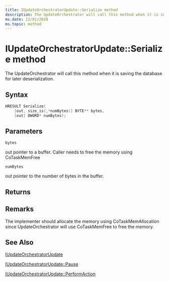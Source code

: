 ```yaml
---
title: IUpdateOrchestratorUpdate::Serialize method
description: The UpdateOrchestrator will call this method when it is saving the database for later deserialization.
ms.date: 12/01/2020
ms.topic: method
---
```


# IUpdateOrchestratorUpdate::Serialize method

The UpdateOrchestrator will call this method when it is saving the database for later deserialization.


## Syntax
```cpp
HRESULT Serialize(
    [out, size_is(,*numBytes)] BYTE** bytes, 
    [out] DWORD* numBytes);
```

## Parameters

`bytes`

out pointer to a buffer. Caller needs to free the memory using CoTaskMemFree

`numBytes`

out pointer to the number of bytes in the buffer.

## Returns

## Remarks

The implementer should allocate the memory using CoTaskMemAllocation since UpdateOrchestrator will use CoTaskMemFree to free the memory.

## See Also

[IUpdateOrchestratorUpdate](iupdateorchestratorupdate.md)

[IUpdateOrchestratorUpdate::Pause](iupdateorchestratorupdate-pause.md)

[IUpdateOrchestratorUpdate::PerformAction](iupdateorchestratorupdate-performaction.md)